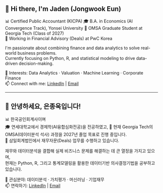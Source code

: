 ## 👋 Hi there, I'm Jaden (Jongwook Eun)

📊 Certified Public Accountant (KICPA)
🎓 B.A. in Economics (AI Convergence Track), Yonsei University
📘 OMSA Graduate Student at Georgia Tech (Class of 2027)  
💼 Working in Financial Advisory (Deals) at PwC Korea  

I'm passionate about combining finance and data analytics to solve real-world business problems.  
Currently focusing on Python, R, and statistical modeling to drive data-driven decision-making.

🔎 Interests: Data Analytics · Valuation · Machine Learning · Corporate Finance  
📫 Connect with me: [LinkedIn](https://www.linkedin.com/in/eunjongwook) | [Email](mailto:eunjongwook@gmail.com)

---

## 👋 안녕하세요, 은종욱입니다!

📊 한국공인회계사이며  
🎓 연세대학교에서 경제학(AI융합심화전공)을 전공하였고,
📘 현재 Georgia Tech의 OMSA(데이터분석 석사) 과정을 2027년 졸업 목표로 진행 중입니다.  
💼 삼일회계법인에서 재무자문(Deals) 업무를 수행하고 있습니다.

재무와 데이터분석을 결합해 실제 비즈니스 문제를 해결하는 데 큰 열정을 가지고 있으며,  
현재는 Python, R, 그리고 통계모델링을 활용한 데이터기반 의사결정기법을 공부하고 있습니다.

🔎 관심분야: 데이터분석 · 가치평가 · 머신러닝 · 기업재무  
📫 연락하기: [LinkedIn](https://www.linkedin.com/in/eunjongwook) | [Email](mailto:eunjongwook@gmail.com)
